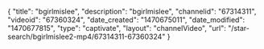 {
    "title": "bgirlmislee",
    "description": "bgirlmislee",
    "channelid": "67314311",
    "videoid": "67360324",
    "date_created": "1470675011",
    "date_modified": "1470677815",
    "type": "captivate",
    "layout": "channelVideo",
    "url": "\/star-search\/bgirlmislee2-mp4\/67314311-67360324"
}